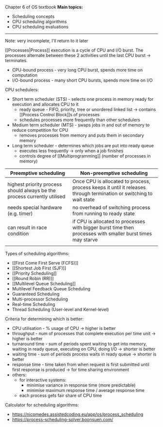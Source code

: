 Chapter 6 of OS textbook
**Main topics:**
- Scheduling concepts
- CPU scheduling algorithms
- CPU scheduling evaluations
--------------
Note: very incomplete, I'll return to it later

[[Processes|Process]] execution is a cycle of CPU and I/O burst. The processes alternate between these 2 activities until the last CPU burst -> terminates.
- CPU-bound process - very long CPU burst, spends more time on computation
- I/O-bound process - many short CPU bursts, spends more time on I/O

CPU schedulers:
- Short term scheduler (STS) - selects one process in memory ready for execution and allocates CPU to it
	- ready queue - FIFO, priority, tree or unordered linked list -> contains [[Process Control Block]]s of processes
	- schedules processes more frequently than other schedulers
- Medium term scheduler (MTS) - swaps jobs in and out of memory to reduce competition for CPU
	- removes processes from memory and puts them in secondary memory
- Long term scheduler - determines which jobs are put into ready queue
	- executes less frequently -> only when a job finishes
	- controls degree of [[Multiprogramming]] (number of processes in memory)

| Preemptive scheduling                                                    | Non-preemptive scheduling                                                                                           |
| ------------------------------------------------------------------------ | ------------------------------------------------------------------------------------------------------------------- |
| highest priority process should always be the process currently utilised | Once CPU is allocated to process, process keeps it until it releases through termination or switching to wait state |
| needs special hardware (e.g. timer)                                      | no overhead of switching process from running to ready state                                                        |
| can result in race condition                                             | if CPU is allocated to processes with bigger burst time then processes with smaller burst times may starve          |
|                                                                          |                                                                                                                     |

Types of scheduling algorithms:
- [[First Come First Serve (FCFS)]]
- [[Shortest Job First (SJF)]]
- [[Priority Scheduling]]
- [[Round Robin (RR)]]
- [[Multilevel Queue Scheduling]]
- Multilevel Feedback Queue Scheduling
- Guaranteed Scheduling
- Multi-processor Scheduling
- Real-time Scheduling
- Thread Scheduling (User-level and Kernel-level)

Criteria for determining which is better:
- CPU utilisation - % usage of CPU -> higher is better
- throughput - num of processes that complete execution per time unit -> higher is better
- turnaround time - sum of periods spent waiting to get into memory, waiting in ready queue, executing on CPU, doing I/O -> shorter is better
- waiting time - sum of periods process waits in ready queue -> shorter is better
- response time - time taken from when request is first submitted until first response is produced -> for time sharing environment
- others:
	- for interactive systems:
		- minimise variance in response time (more predictable)
		- minimise maximum response time / average response time
	- each process gets fair share of CPU time

Calculator for scheduling algorithms:
- https://nicomedes.assistedcoding.eu/app/os/process_scheduling
- https://process-scheduling-solver.boonsuen.com/